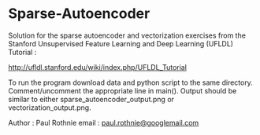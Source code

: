 Sparse-Autoencoder
==================

Solution for the sparse autoencoder and vectorization exercises from the Stanford Unsupervised Feature Learning and Deep Learning (UFLDL) Tutorial : 

http://ufldl.stanford.edu/wiki/index.php/UFLDL_Tutorial

To run the program download data and python script to the same directory.  Comment/uncomment the appropriate line in main().  Output should be similar to either sparse_autoencoder_output.png  or vectorization_output.png.

Author : Paul Rothnie
email : paul.rothnie@googlemail.com


